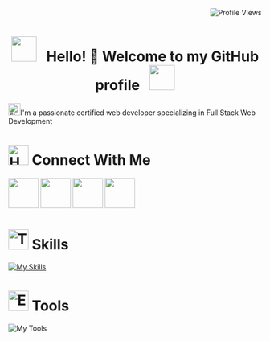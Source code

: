 
<div align="right">
  <img src="https://komarev.com/ghpvc/?username=taher-1822001&style=flat-square&color=cyanyellow" alt="Profile Views">
</div>

<div align="center">

  # <img src="https://user-images.githubusercontent.com/74038190/213844263-a8897a51-32f4-4b3b-b5c2-e1528b89f6f3.png" width="50px" /> &nbsp; Hello! :wave: Welcome to my GitHub profile &nbsp; <img src="https://user-images.githubusercontent.com/74038190/213844263-a8897a51-32f4-4b3b-b5c2-e1528b89f6f3.png" width="50px" />
</div>

<div>
  <img src="https://user-images.githubusercontent.com/74038190/216122041-518ac897-8d92-4c6b-9b3f-ca01dcaf38ee.png" alt="Fire" width="24" /><span>I'm a passionate  certified web developer specializing in Full Stack Web Development</span>

</div>

# <img src="https://user-images.githubusercontent.com/74038190/216120981-b9507c36-0e04-4469-8e27-c99271b45ba5.png" alt="Handshake" width="40" /> Connect With Me

<a href="https://www.linkedin.com/in/taher1822001"><img src="https://user-images.githubusercontent.com/74038190/235294012-0a55e343-37ad-4b0f-924f-c8431d9d2483.gif" width="60"></a>
<a href="https://www.instagram.com/taher1822001"><img src="https://user-images.githubusercontent.com/74038190/235294013-a33e5c43-a01c-43f6-b44d-a406d8b4ab75.gif" width="60"></a>
<a href="https://wa.me/7995918360"><img src="https://user-images.githubusercontent.com/74038190/235294019-40007353-6219-4ec5-b661-b3c35136dd0b.gif" width="60"></a>
<a href="https://www.facebook.com/taher1822001"><img src="https://user-images.githubusercontent.com/74038190/235294010-ec412ef5-e3da-4efa-b1d4-0ab4d4638755.gif" width="60"></a>
# <img src="https://user-images.githubusercontent.com/74038190/216120974-24a76b31-7f39-41f1-a38f-b3c1377cc612.png" alt="Teacup Without Handle" width="40" /> Skills

[![My Skills](https://skillicons.dev/icons?i=html,css,bootstrap,javascript,jquery,sass,react,express,nodejs,django,mongodb,postgres&theme=light)](https://skillicons.dev)

# <img src="https://user-images.githubusercontent.com/74038190/216122049-276bc7a5-c760-4849-805a-995d8fa6ea13.png" alt="Eleven O’Clock" width="40" /> Tools
![My Tools](https://skillicons.dev/icons?i=vscode,github,eclipse,postman&theme=light)
<!--
**taher-1822001/taher-1822001** is a ✨ _special_ ✨ repository because its `README.md` (this file) appears on your GitHub profile.

Here are some ideas to get you started:

- 🔭 I’m currently working on ...
- 🌱 I’m currently learning ...
- 👯 I’m looking to collaborate on ...
- 🤔 I’m looking for help with ...
- 💬 Ask me about ...
- 📫 How to reach me: ...
- 😄 Pronouns: ...
- ⚡ Fun fact: ...
-->
